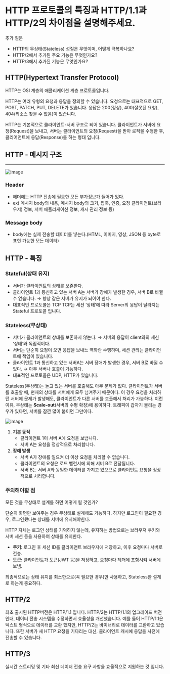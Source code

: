 # HTTP 프로토콜의 특징과 HTTP/1.1과 HTTP/2의 차이점을 설명해주세요.
추가 질문

- HTTP의 무상태(Stateless) 성질은 무엇이며, 어떻게 극복하나요?
- HTTP/2에서 추가된 주요 기능은 무엇인가요?
- HTTP/3에서 추가된 기능은 무엇인가요?

## HTTP(Hypertext Transfer Protocol)

HTTP는 OSI 계층의 애플리케이션 계층 프로토콜입니다.

HTTP는 여러 유형의 요청과 응답을 정의할 수 있습니다. 
요청으로는 대표적으로 GET, POST, PATCH, PUT, DELETE가 있습니다.
응답은 200(정상), 400(잘못된 요청), 404(리소스 찾을 수 없음)이 있습니다.

HTTP는 기본적으로 클라이언트-서버 구조로 되어 있습니다.
클라이언트가 서버에 요청(Request)을 보내고, 서버는 클라이언트의 요청(Request)을 받아 로직을 수행한 후, 클리어언트에 응답(Response)를 하는 형태 입니다.

## HTTP - 메시지 구조

---

![image](https://github.com/user-attachments/assets/48e02011-189f-4c72-99d6-dc3d1d251760)

### Header

- 헤더에는 HTTP 전송에 필요한 모든 부가정보가 들어가 있다.
- ex) 메시지 body의 내용, 메시지 body의 크기, 압축, 인증, 요청 클라이언트(브라우저) 정보, 서버 애플리케이션 정보, 캐시 관리 정보 등)

### Message body

- body에는 실제 전송할 데이터를 넣는다.(HTML, 이미지, 영상, JSON 등 byte로 표현 가능한 모든 데이터)

## HTTP - 특징

### Stateful(상태 유지)

- 서버가 클라이언트의 상태를 보존한다.
- 클라이언트 1과 통신하고 있는 서버 A는 서버가 장애가 발생한 경우, 서버 B로 바뀔 수 없습니다.
→ 항상 같은 서버가 유지가 되어야 한다.
- 대표적인 프로토콜은 TCP
TCP는 세션 ‘상태’에 따라 Server의 응답이 달라지는 Stateful 프로토콜 입니다.

### Stateless(무상태)

- 서버가 클라이언트의 상태를 보존하지 않는다.
→ 서버의 응답이 client와의 세션 ‘상태’와 독립적이다.
- 서버는 단순히 요청이 오면 응답을 보내느 역화란 수행하며, 세션 관리는 클라이언트에 책임이 있습니다.
- 클라이언트 1과 통신하고 있는 서버A는 서버 장애가 발생한 경우, 서버 B로 바뀔 수 있다.
→ 아무 서버나 호출이 가능하다.
- 대표적인 프로토콜은 UDP, HTTP가 있습니다.

Stateless(무상태)는 놀고 있는 서버를 호출해도 아무 문제가 없다. 클라이언트가 서버를 호출할 때, 현재의 상태를 서버에게 모두 넘겨주기 때문이다. 이 경우 요청을 처리하던 서버에 문제가 발생해도, 클라이언트가 다른 서버를 호출해서 처리가 가능하다. 이런 이유, 무상태는 **Scale-out**(서버의 수평 확장)에 용이하다. 트래픽이 갑자기 몰리는 경우가 있다면, 서버를 잠깐 많이 붙이면 그만이다.

![image](https://github.com/user-attachments/assets/82d79e09-409a-4029-8785-a8745320e859)

1. **기본 동작**
    - 클라이언트 1이 서버 A에 요청을 보냅니다.
    - 서버 A는 요청을 정상적으로 처리합니다.
2. **장애 발생**
    - 서버 A가 장애를 일으켜 더 이상 요청을 처리할 수 없습니다.
    - 클라이언트의 요청은 로드 밸런서에 의해 서버 B로 전달됩니다.
    - 서버 B는 서버 A와 동일한 데이터를 가지고 있으므로 클라이언트 요청을 정상적으로 처리합니다.

### 주의해야할 점

모든 것을 무상태로 설계를 하면 어떻게 될 것인가?

단순히 화면만 보여주는 경우 무상태로 설계해도 가능하다. 하지만 로그인이 필요한 경우, 로그인했다는 상태를 서버에 유지해야한다.

HTTP 자체는 로그인 상태를 기억하지 않는데, 유지하는 방법으로는 브라우저 쿠키와 서버 세션 등을 사용하여 상태를 유지한다.

- **쿠키**: 로그인 후 세션 ID를 클라이언트 브라우저에 저장하고, 이후 요청마다 서버로 전송.
- **토큰:** 클라이언트가 토큰(JWT 등)을 저장하고, 요청마다 헤더에 포함시켜 서버에 보냄.

최종적으로는 상태 유지를 최소한으로(꼭 필요한 경우)만 사용하고, Stateless한 설계로 하는게 중요하다.

## HTTP/2

최초 출시된 HTTP버전은 HTTP/1.1 입니다.
HTTP/2는 HTTP/1.1의 업그레이드 버전인대, 데이터 전송 시스템을 수정하면서 효율성을 개선했습니다.
예를 들어 HTTP/1.1은 텍스트 형식으로 데이터를 교환 했지만, HTTP/2는 바이너리로 데이터를 교환하고 있습니다. 또한 서버가 새 HTTP 요청을 기다리는 대신, 클라이언트 캐시에 응답을 사전에 전송할 수 있습니다.

## HTTP/3

실시간 스트리밍 및 기타 최신 데이터 전송 요구 사항을 효울적으로 지원하는 것 입니다.